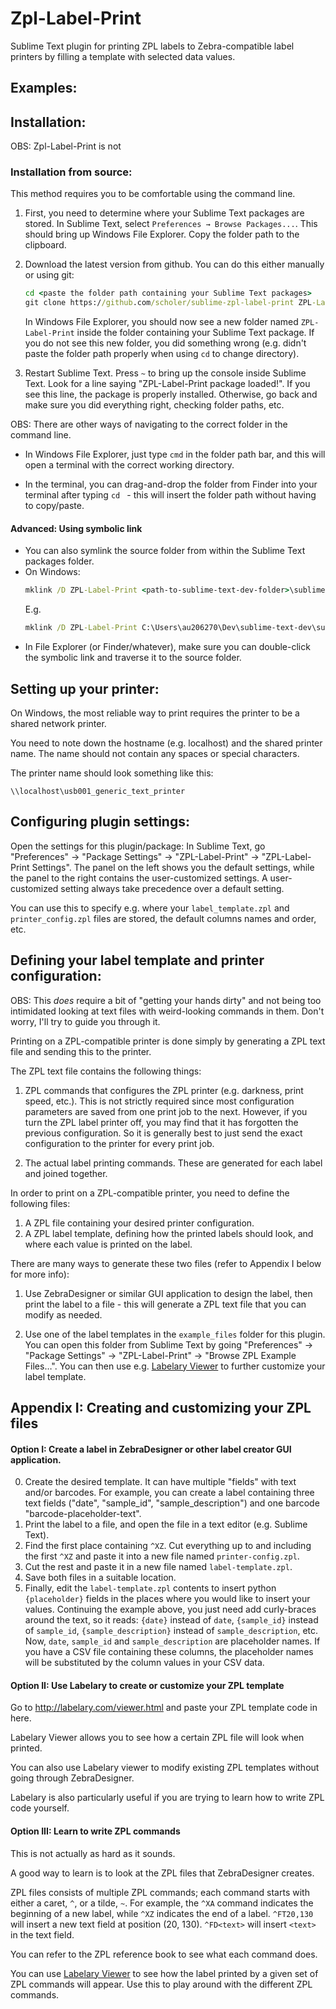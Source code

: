 
# Zpl-Label-Print

Sublime Text plugin for printing ZPL labels to Zebra-compatible label printers 
by filling a template with selected data values.



## Examples:



## Installation:

OBS: Zpl-Label-Print is not 



### Installation from source:

This method requires you to be comfortable using the command line. 

1. First, you need to determine where your Sublime Text packages are stored.
	In Sublime Text, select `Preferences → Browse Packages...`.
	This should bring up Windows File Explorer.
	Copy the folder path to the clipboard.

2. Download the latest version from github. You can do this either manually or using git:

	```cmd
	cd <paste the folder path containing your Sublime Text packages>
	git clone https://github.com/scholer/sublime-zpl-label-print ZPL-Label-Print
	```
	
	In Windows File Explorer, you should now see a new folder named `ZPL-Label-Print` 
	inside the folder containing your Sublime Text package.
	If you do not see this new folder, you did something wrong 
	(e.g. didn't paste the folder path properly when using `cd` to change directory).

3. Restart Sublime Text.
	Press `~` to bring up the console inside Sublime Text.
	Look for a line saying "ZPL-Label-Print package loaded!".
	If you see this line, the package is properly installed.
	Otherwise, go back and make sure you did everything right,
	checking folder paths, etc.


OBS: There are other ways of navigating to the correct folder in the command line.

* In Windows File Explorer, just type `cmd` in the folder path bar, and this will open 
	a terminal with the correct working directory.
	
* In the terminal, you can drag-and-drop the folder from Finder into your terminal
	after typing `cd ` - this will insert the folder path without having to copy/paste.


#### Advanced: Using symbolic link

* You can also symlink the source folder from within the Sublime Text packages folder.
* On Windows:
	```cmd
	mklink /D ZPL-Label-Print <path-to-sublime-text-dev-folder>\sublime-zpl-label-print
	```
	E.g. 
	```cmd
	mklink /D ZPL-Label-Print C:\Users\au206270\Dev\sublime-text-dev\sublime-zpl-label-print
	```
* In File Explorer (or Finder/whatever), make sure you can double-click the symbolic link
	and traverse it to the source folder.
	

## Setting up your printer:

On Windows, the most reliable way to print requires the printer to be a shared network printer.

You need to note down the hostname (e.g. localhost) and the shared printer name.
The name should not contain any spaces or special characters.

The printer name should look something like this:

	\\localhost\usb001_generic_text_printer


## Configuring plugin settings:

Open the settings for this plugin/package: In Sublime Text, go 
"Preferences" → "Package Settings" → "ZPL-Label-Print" → "ZPL-Label-Print Settings".
The panel on the left shows you the default settings, while the panel to the right contains the 
user-customized settings. A user-customized setting always take precedence over a default setting.

You can use this to specify e.g. where your `label_template.zpl` and `printer_config.zpl` files are 
stored, the default columns names and order, etc.
 




## Defining your label template and printer configuration:

OBS: This *does* require a bit of "getting your hands dirty" and not being too intimidated looking 
at text files with weird-looking commands in them. Don't worry, I'll try to guide you through it.

Printing on a ZPL-compatible printer is done simply by generating a ZPL text file and 
sending this to the printer.

The ZPL text file contains the following things:

1. ZPL commands that configures the ZPL printer (e.g. darkness, print speed, etc.).
	This is not strictly required since most configuration parameters are saved 
	from one print job to the next. However, if you turn the ZPL label printer off, 
	you may find that it has forgotten the previous configuration. 
	So it is generally best to just send the exact configuration to the printer for every print job.

2. The actual label printing commands. These are generated for each label and joined together.

In order to print on a ZPL-compatible printer, you need to define the following files:

1. A ZPL file containing your desired printer configuration. 
2. A ZPL label template, defining how the printed labels should look, and where each value is printed on the label.

There are many ways to generate these two files (refer to Appendix I below for more info):

1. Use ZebraDesigner or similar GUI application to design the label, 
	then print the label to a file - this will generate a ZPL text file that you can modify as needed.

2. Use one of the label templates in the `example_files` folder for this plugin. 
	You can open this folder from Sublime Text by going 
	"Preferences" → "Package Settings" → "ZPL-Label-Print" → "Browse ZPL Example Files…".
	You can then use e.g. [Labelary Viewer](http://labelary.com/viewer.html) to further customize 
	your label template.




## Appendix I: Creating and customizing your ZPL files


#### Option I: Create a label in ZebraDesigner or other label creator GUI application.

0. Create the desired template. It can have multiple "fields" with text and/or barcodes.
	For example, you can create a label containing three text fields 
	("date", "sample_id", "sample_description") and one barcode "barcode-placeholder-text".
1. Print the label to a file, and open the file in a text editor (e.g. Sublime Text).
2. Find the first place containing `^XZ`. 
	Cut everything up to and including the first `^XZ` and paste it into a new file named `printer-config.zpl`.
3. Cut the rest and paste it in a new file named `label-template.zpl`.
4. Save both files in a suitable location.
5. Finally, edit the `label-template.zpl` contents to insert python `{placeholder}` fields 
	in the places where you would like to insert your values.
	Continuing the example above, you just need add curly-braces around the text, so it reads:
	`{date}` instead of `date`, `{sample_id}` instead of `sample_id`, 
	`{sample_description}` instead of `sample_description`, etc.
	Now, `date`, `sample_id` and `sample_description` are placeholder names.
	If you have a CSV file containing these columns, the placeholder names will be substituted 
	by the column values in your CSV data.
	
	

#### Option II: Use Labelary to create or customize your ZPL template

Go to http://labelary.com/viewer.html and paste your ZPL template code in here.

Labelary Viewer allows you to see how a certain ZPL file will look when printed.

You can also use Labelary viewer to modify existing ZPL templates without going through ZebraDesigner.

Labelary is also particularly useful if you are trying to learn how to write ZPL code yourself.



#### Option III: Learn to write ZPL commands

This is not actually as hard as it sounds.

A good way to learn is to look at the ZPL files that ZebraDesigner creates.

ZPL files consists of multiple ZPL commands; 
each command starts with either a caret, `^`, or a tilde, `~`.
For example, the `^XA` command indicates the beginning of a new label, while `^XZ` indicates the end of a label.
`^FT20,130` will insert a new text field at position (20, 130). 
`^FD<text>` will insert `<text>` in the text field.
 
You can refer to the ZPL reference book to see what each command does.


You can use [Labelary Viewer](http://labelary.com/viewer.html) to see how the label printed 
by a given set of ZPL commands will appear. Use this to play around with the different ZPL commands.


